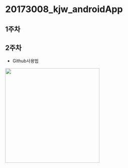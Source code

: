 # 20173008_kjw_androidApp

## 1주차

## 2주차
  - Github사용법

<img width="300" height="300" src="./png/_images/로저.jpg"></img>
